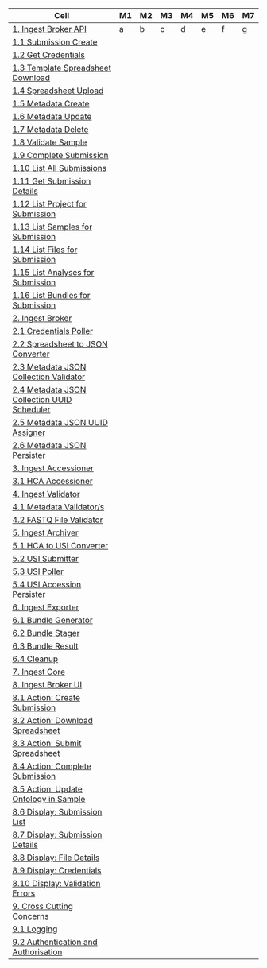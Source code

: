 |Cell|M1|M2|M3|M4|M5|M6|M7|
|----|--|--|--|--|--|--|--|
|[1. Ingest Broker API](#1-ingest-broker-apihttpsgithubcomhumancellatlasingest-broker-api)|a |b |c |d |e |f |g |
|[1.1 Submission Create](#11-submission-create)| | | | | | | |
|[1.2 Get Credentials](#12-get-credentials)| | | | | | | |
|[1.3 Template Spreadsheet Download](#13-template-spreadsheet-download)| | | | | | | |
|[1.4 Spreadsheet Upload](#14-spreadsheet-upload)| | | | | | | |
|[1.5 Metadata Create](#15-metadata-create)| | | | | | | |
|[1.6 Metadata Update](#16-metadata-update)| | | | | | | |
|[1.7 Metadata Delete](#17-metadata-delete)| | | | | | | |
|[1.8 Validate Sample](#18-validate-sample)| | | | | | | |
|[1.9 Complete Submission](#19-complete-submission)| | | | | | | |
|[1.10 List All Submissions](#110-list-all-submissions)| | | | | | | |
|[1.11 Get Submission Details](#111-get-submission-details)| | | | | | | |
|[1.12 List Project for Submission](#112-list-project-for-submission)| | | | | | | |
|[1.13 List Samples for Submission](#113-list-samples-for-submission)| | | | | | | |
|[1.14 List Files for Submission](#114-list-files-for-submission)| | | | | | | |
|[1.15 List Analyses for Submission](#115-list-analyses-for-submission)| | | | | | | |
|[1.16 List Bundles for Submission](#116-list-bundles-for-submission)| | | | | | | |
|[2. Ingest Broker](#2-ingest-brokerhttpsgithubcomhumancellatlasingest-broker)| | | | | | | |
|[2.1 Credentials Poller](#21-credentials-poller)| | | | | | | |
|[2.2 Spreadsheet to JSON Converter](#22-spreadsheet-to-json-converter)| | | | | | | |
|[2.3 Metadata JSON Collection Validator](#23-metadata-json-collection-validator)| | | | | | | |
|[2.4 Metadata JSON Collection UUID Scheduler](#24-metadata-json-collection-uuid-scheduler)| | | | | | | |
|[2.5 Metadata JSON UUID Assigner](#25-metadata-json-uuid-assigner)| | | | | | | |
|[2.6 Metadata JSON Persister](#26-metadata-json-persister)| | | | | | | |
|[3. Ingest Accessioner](#3-ingest-accessionerhttpsgithubcomhumancellatlasingest-accessioner)| | | | | | | |
|[3.1 HCA Accessioner](#31-hca-accessioner)| | | | | | | |
|[4. Ingest Validator](#4-ingest-validatorhttpsgithubcomhumancellatlasingest-validator)| | | | | | | |
|[4.1 Metadata Validator/s](#41-metadata-validators)| | | | | | | |
|[4.2 FASTQ File Validator](#42-fastq-file-validator)| | | | | | | |
|[5. Ingest Archiver](#5-ingest-archiverhttpsgithubcomhumancellatlasingest-archiver)| | | | | | | |
|[5.1 HCA to USI Converter](#51-hca-to-usi-converterhttpsgithubcomhumancellatlasingest-archiverblobmasterarchiverconverterpy)| | | | | | | |
|[5.2 USI Submitter](#52-usi-submitter)| | | | | | | |
|[5.3 USI Poller](#53-usi-poller)| | | | | | | |
|[5.4 USI Accession Persister](#54-usi-accession-persister)| | | | | | | |
|[6. Ingest Exporter](#6-ingest-exporterhttpsgithubcomhumancellatlasingest-exporter)| | | | | | | |
|[6.1 Bundle Generator](#61-bundle-generator)| | | | | | | |
|[6.2 Bundle Stager](#62-bundle-stager)| | | | | | | |
|[6.3 Bundle Result](#63-bundle-result)| | | | | | | |
|[6.4 Cleanup](#64-cleanup)| | | | | | | |
|[7. Ingest Core](#7-ingest-core)| | | | | | | |
|[8. Ingest Broker UI](#8-ingest-broker-ui)| | | | | | | |
|[8.1 Action: Create Submission](#81-action-create-submission)| | | | | | | |
|[8.2 Action: Download Spreadsheet](#82-action-download-spreadsheet)| | | | | | | |
|[8.3 Action: Submit Spreadsheet](#83-action-submit-spreadsheet)| | | | | | | |
|[8.4 Action: Complete Submission](#84-action-complete-submission)| | | | | | | |
|[8.5 Action: Update Ontology in Sample](#85-action-update-ontology-in-sample)| | | | | | | |
|[8.6 Display: Submission List](#86-display-submission-list)| | | | | | | |
|[8.7 Display: Submission Details](#87-display-submission-details)| | | | | | | |
|[8.8 Display: File Details](#88-display-file-details)| | | | | | | |
|[8.9 Display: Credentials](#89-display-credentials)| | | | | | | |
|[8.10 Display: Validation Errors](#810-display-validation-errors)| | | | | | | |
|[9. Cross Cutting Concerns](#9-cross-cutting-concerns)| | | | | | | |
|[9.1 Logging](#91-logging)| | | | | | | |
|[9.2 Authentication and Authorisation](#92-authentication-and-authorisation)| | | | | | | |  